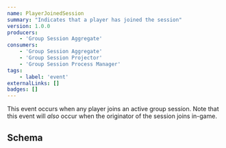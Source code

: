 ```yaml
---
name: PlayerJoinedSession
summary: "Indicates that a player has joined the session"
version: 1.0.0
producers:
    - 'Group Session Aggregate'
consumers:
    - 'Group Session Aggregate'
    - 'Group Session Projector'
    - 'Group Session Process Manager'
tags:
    - label: 'event'
externalLinks: []
badges: []
---
```

This event occurs when any player joins an active group session. Note that this event will _also_ occur when the originator of the session joins in-game.

<Mermaid />

## Schema
<SchemaViewer />